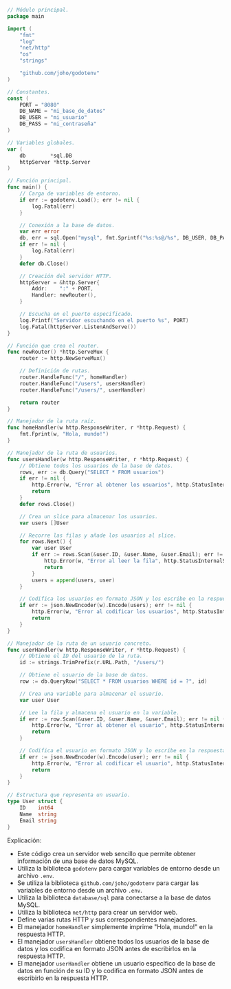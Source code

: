 ```go
// Módulo principal.
package main

import (
	"fmt"
	"log"
	"net/http"
	"os"
	"strings"

	"github.com/joho/godotenv"
)

// Constantes.
const (
	PORT = "8080"
	DB_NAME = "mi_base_de_datos"
	DB_USER = "mi_usuario"
	DB_PASS = "mi_contraseña"
)

// Variables globales.
var (
	db        *sql.DB
	httpServer *http.Server
)

// Función principal.
func main() {
	// Carga de variables de entorno.
	if err := godotenv.Load(); err != nil {
		log.Fatal(err)
	}

	// Conexión a la base de datos.
	var err error
	db, err = sql.Open("mysql", fmt.Sprintf("%s:%s@/%s", DB_USER, DB_PASS, DB_NAME))
	if err != nil {
		log.Fatal(err)
	}
	defer db.Close()

	// Creación del servidor HTTP.
	httpServer = &http.Server{
		Addr:    ":" + PORT,
		Handler: newRouter(),
	}

	// Escucha en el puerto especificado.
	log.Printf("Servidor escuchando en el puerto %s", PORT)
	log.Fatal(httpServer.ListenAndServe())
}

// Función que crea el router.
func newRouter() *http.ServeMux {
	router := http.NewServeMux()

	// Definición de rutas.
	router.HandleFunc("/", homeHandler)
	router.HandleFunc("/users", usersHandler)
	router.HandleFunc("/users/", userHandler)

	return router
}

// Manejador de la ruta raíz.
func homeHandler(w http.ResponseWriter, r *http.Request) {
	fmt.Fprint(w, "Hola, mundo!")
}

// Manejador de la ruta de usuarios.
func usersHandler(w http.ResponseWriter, r *http.Request) {
	// Obtiene todos los usuarios de la base de datos.
	rows, err := db.Query("SELECT * FROM usuarios")
	if err != nil {
		http.Error(w, "Error al obtener los usuarios", http.StatusInternalServerError)
		return
	}
	defer rows.Close()

	// Crea un slice para almacenar los usuarios.
	var users []User

	// Recorre las filas y añade los usuarios al slice.
	for rows.Next() {
		var user User
		if err := rows.Scan(&user.ID, &user.Name, &user.Email); err != nil {
			http.Error(w, "Error al leer la fila", http.StatusInternalServerError)
			return
		}
		users = append(users, user)
	}

	// Codifica los usuarios en formato JSON y los escribe en la respuesta HTTP.
	if err := json.NewEncoder(w).Encode(users); err != nil {
		http.Error(w, "Error al codificar los usuarios", http.StatusInternalServerError)
		return
	}
}

// Manejador de la ruta de un usuario concreto.
func userHandler(w http.ResponseWriter, r *http.Request) {
	// Obtiene el ID del usuario de la ruta.
	id := strings.TrimPrefix(r.URL.Path, "/users/")

	// Obtiene el usuario de la base de datos.
	row := db.QueryRow("SELECT * FROM usuarios WHERE id = ?", id)

	// Crea una variable para almacenar el usuario.
	var user User

	// Lee la fila y almacena el usuario en la variable.
	if err := row.Scan(&user.ID, &user.Name, &user.Email); err != nil {
		http.Error(w, "Error al obtener el usuario", http.StatusInternalServerError)
		return
	}

	// Codifica el usuario en formato JSON y lo escribe en la respuesta HTTP.
	if err := json.NewEncoder(w).Encode(user); err != nil {
		http.Error(w, "Error al codificar el usuario", http.StatusInternalServerError)
		return
	}
}

// Estructura que representa un usuario.
type User struct {
	ID    int64
	Name  string
	Email string
}
```

Explicación:

* Este código crea un servidor web sencillo que permite obtener información de una base de datos MySQL.
* Utiliza la biblioteca `godotenv` para cargar variables de entorno desde un archivo `.env`.
* Se utiliza la biblioteca `github.com/joho/godotenv` para cargar las variables de entorno desde un archivo `.env`.
* Utiliza la biblioteca `database/sql` para conectarse a la base de datos MySQL.
* Utiliza la biblioteca `net/http` para crear un servidor web.
* Define varias rutas HTTP y sus correspondientes manejadores.
* El manejador `homeHandler` simplemente imprime "Hola, mundo!" en la respuesta HTTP.
* El manejador `usersHandler` obtiene todos los usuarios de la base de datos y los codifica en formato JSON antes de escribirlos en la respuesta HTTP.
* El manejador `userHandler` obtiene un usuario específico de la base de datos en función de su ID y lo codifica en formato JSON antes de escribirlo en la respuesta HTTP.